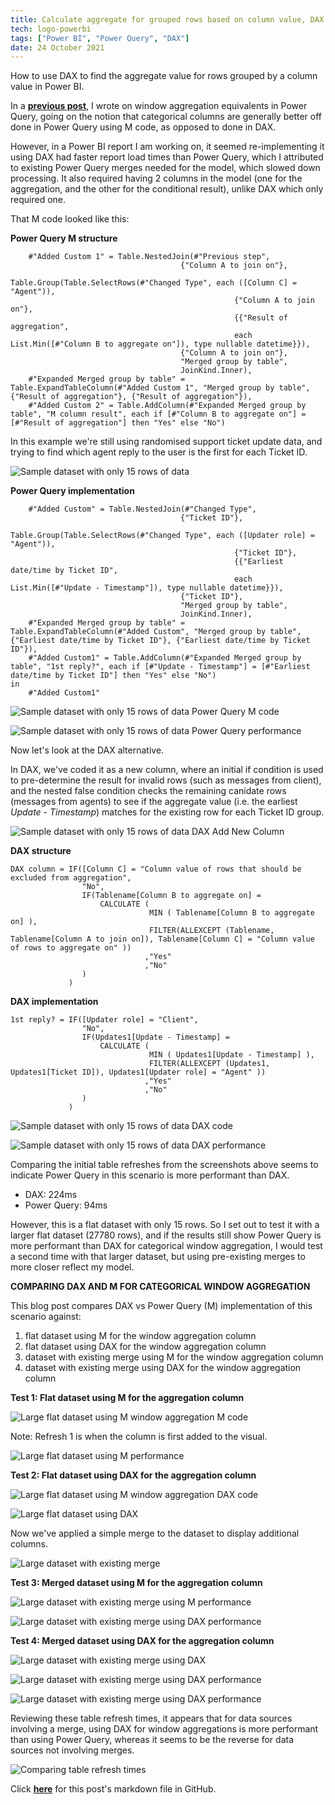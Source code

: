 ```yaml
---
title: Calculate aggregate for grouped rows based on column value, DAX version
tech: logo-powerbi
tags: ["Power BI", "Power Query", "DAX"]
date: 24 October 2021
---
```


How to use DAX to find the aggregate value for rows grouped by a column value in Power BI.

In a __[previous post](https://makuharistudio.github.io/blog/find-aggregate-value-for-grouped-rows-based-on-column-value)__, I wrote on window aggregation equivalents in Power Query, going on the notion that categorical columns are generally better off done in Power Query using M code, as opposed to done in DAX.

However, in a Power BI report I am working on, it seemed re-implementing it using DAX had faster report load times than Power Query, which I attributed to existing Power Query merges needed for the model, which slowed down processing. It also required having 2 columns in the model (one for the aggregation, and the other for the conditional result), unlike DAX which only required one.

That M code looked like this:

**Power Query M structure**
```
    #"Added Custom 1" = Table.NestedJoin(#"Previous step",
                                      {"Column A to join on"},
                                      Table.Group(Table.SelectRows(#"Changed Type", each ([Column C] = "Agent")),
                                                  {"Column A to join on"},
                                                  {{"Result of aggregation",
                                                  each List.Min([#"Column B to aggregate on"]), type nullable datetime}}),
                                      {"Column A to join on"},
                                      "Merged group by table",
                                      JoinKind.Inner),
    #"Expanded Merged group by table" = Table.ExpandTableColumn(#"Added Custom 1", "Merged group by table", {"Result of aggregation"}, {"Result of aggregation"}),
    #"Added Custom 2" = Table.AddColumn(#"Expanded Merged group by table", "M column result", each if [#"Column B to aggregate on"] = [#"Result of aggregation"] then "Yes" else "No")
```

In this example we're still using randomised support ticket update data, and trying to find which agent reply to the user is the first for each Ticket ID.

![Sample dataset with only 15 rows of data](../assets/blog/2021-10-24--01.png)


**Power Query implementation**
```
    #"Added Custom" = Table.NestedJoin(#"Changed Type",
                                      {"Ticket ID"},
                                      Table.Group(Table.SelectRows(#"Changed Type", each ([Updater role] = "Agent")),
                                                  {"Ticket ID"},
                                                  {{"Earliest date/time by Ticket ID",
                                                  each List.Min([#"Update - Timestamp"]), type nullable datetime}}),
                                      {"Ticket ID"},
                                      "Merged group by table",
                                      JoinKind.Inner),
    #"Expanded Merged group by table" = Table.ExpandTableColumn(#"Added Custom", "Merged group by table", {"Earliest date/time by Ticket ID"}, {"Earliest date/time by Ticket ID"}),
    #"Added Custom1" = Table.AddColumn(#"Expanded Merged group by table", "1st reply?", each if [#"Update - Timestamp"] = [#"Earliest date/time by Ticket ID"] then "Yes" else "No")
in
    #"Added Custom1"
```

![Sample dataset with only 15 rows of data Power Query M code](../assets/blog/2021-10-24--02.png)


![Sample dataset with only 15 rows of data Power Query performance](../assets/blog/2021-10-24--03.png)

Now let's look at the DAX alternative.

In DAX, we've coded it as a new column, where an initial if condition is used to pre-determine the result for invalid rows (such as messages from client), and the nested false condition checks the remaining canidate rows (messages from agents) to see if the aggregate value (i.e. the earliest *Update - Timestamp*) matches for the existing row for each Ticket ID group.

![Sample dataset with only 15 rows of data DAX Add New Column](../assets/blog/2021-10-24--04.png)

**DAX structure**
```
DAX column = IF([Column C] = "Column value of rows that should be excluded from aggregation",
                "No",
                IF(Tablename[Column B to aggregate on] = 
                    CALCULATE (
                               MIN ( Tablename[Column B to aggregate on] ),
                               FILTER(ALLEXCEPT (Tablename, Tablename[Column A to join on]), Tablename[Column C] = "Column value of rows to aggregate on" ))
                              ,"Yes"
                              ,"No"
                )
             )
```

**DAX implementation**
```
1st reply? = IF([Updater role] = "Client",
                "No",
                IF(Updates1[Update - Timestamp] = 
                    CALCULATE (
                               MIN ( Updates1[Update - Timestamp] ),
                               FILTER(ALLEXCEPT (Updates1, Updates1[Ticket ID]), Updates1[Updater role] = "Agent" ))
                              ,"Yes"
                              ,"No"
                )
             )
```

![Sample dataset with only 15 rows of data DAX code](../assets/blog/2021-10-24--05.png)


![Sample dataset with only 15 rows of data DAX performance](../assets/blog/2021-10-24--06.png)


Comparing the initial table refreshes from the screenshots above seems to indicate Power Query in this scenario is more performant than DAX.
* DAX: 224ms
* Power Query: 94ms

However, this is a flat dataset with only 15 rows. So I set out to test it with a larger flat dataset (27780 rows), and if the results still show Power Query is more performant than DAX for categorical window aggregation, I would test a second time with that larger dataset, but using pre-existing merges to more closer reflect my model.


**COMPARING DAX AND M FOR CATEGORICAL WINDOW AGGREGATION**

This blog post compares DAX vs Power Query (M) implementation of this scenario against:
1. flat dataset using M for the window aggregation column
2. flat dataset using DAX for the window aggregation column
3. dataset with existing merge using M for the window aggregation column
4. dataset with existing merge using DAX for the window aggregation column

**Test 1: Flat dataset using M for the aggregation column**

![Large flat dataset using M window aggregation M code](../assets/blog/2021-10-24--07.png)

Note: Refresh 1 is when the column is first added to the visual.

![Large flat dataset using M performance](../assets/blog/2021-10-24--09.png)


**Test 2: Flat dataset using DAX for the aggregation column**

![Large flat dataset using M window aggregation DAX code](../assets/blog/2021-10-24--08.png)


![Large flat dataset using DAX](../assets/blog/2021-10-24--10.png)

Now we've applied a simple merge to the dataset to display additional columns.

![Large dataset with existing merge](../assets/blog/2021-10-24--11.png)


**Test 3: Merged dataset using M for the aggregation column**

![Large dataset with existing merge using M performance](../assets/blog/2021-10-24--12.png)


![Large dataset with existing merge using DAX performance](../assets/blog/2021-10-24--15.png)


**Test 4: Merged dataset using DAX  for the aggregation column**

![Large dataset with existing merge using DAX](../assets/blog/2021-10-24--13.png)


![Large dataset with existing merge using DAX performance](../assets/blog/2021-10-24--14.png)


![Large dataset with existing merge using DAX performance](../assets/blog/2021-10-24--16.png)

Reviewing these table refresh times, it appears that for data sources involving a merge, using DAX for window aggregations is more performant than using Power Query, whereas it seems to be the reverse for data sources not involving merges.

![Comparing table refresh times](../assets/blog/2021-10-24--17.png)

Click **[here](https://github.com/makuharistudio/makuharistudio.github.io/blob/main/src/posts/2021-10-24.md)** for this post's markdown file in GitHub.
